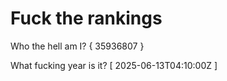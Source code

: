 # Fuck the rankings

Who the hell am I?
{ 35936807 }

What fucking year is it?
[ 2025-06-13T04:10:00Z ]

